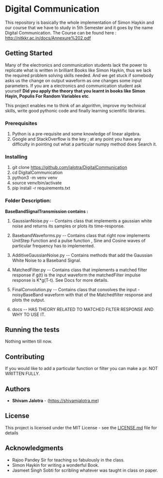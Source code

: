 # Digital Communication

This repository is basically the whole implementation of Simon Haykin and our course that we have to study in 5th Semester and it goes by the name Digital Communication. The Course can be found here : http://nitkkr.ac.in/docs/Annexure%202.pdf

## Getting Started

Many of the electronics and communication students lack the power to replicate what is written in brilliant Books like Simon Haykin, thus we lack the required problem solving skills needed. And we get stuck if somebody asks us the change on output waveform as one changes some input parameters.
If you are a electronics and communication student ask yourself **Did you apply the theory that you learnt in books like Simon Hayin, Populis For Random Variables etc**. 

This project enables me to think of an algorithm, improve my technical skills, write good pythonic code and finally learning scientific libraries.

### Prerequisites

1. Python is a pre-requisite and some knowledge of linear algebra.
2. Google and StackOverflow is the key ; at any point you have any difficulty in pointing out what a       particular numpy method does Search it.

### Installing
1. git clone https://github.com/jalotra/DigitalCommunication
2. cd DigitalCommunication
3. python3 -m venv venv
4. source venv/bin/activate 
4. pip install -r requirements.txt


### Folder Description:
**BaseBandSignalTransmission contains :**

 1. GaussianNoise.py -- Contains class that implements a gaussian white noise and returns its samples       or plots its time-response.

 2. BasebandWaveforms.py -- Contains class that right now implements UnitStep Function and a pulse function , Sine and Cosine waves of particular frequency has to implemented.

 3. AdditiveGaussianNoise.py -- Contains methods that add the Gaussian White Noise to a Baseband Signal.

 4. MatchedFilter.py -- Contains class that implements a matched filter response if g(t) is the input waveform the matchedFilter impulse response is K*g(T-t). See Docs for more details.

 5. FinalConvolution.py -- Contains class that convolves the input - noisyBaseBand waveform with that of the Matchedfilter response and plots the output. 
  
 6. docs -- HAS THEORY RELATED TO MATCHED FILTER RESPONSE AND WHY TO USE IT.
 

## Running the tests

Nothing written till now.


## Contributing
If you would like to add a particular function or filter you can make a pr.
NOT WRITTEN FULLY.





## Authors

* **Shivam Jalotra** - (https://shivamjalotra.me)

## License

This project is licensed under the MIT License - see the [LICENSE.md](LICENSE.md) file for details

## Acknowledgments

* Rajoo Pandey Sir for teaching so fabulously in the class.
* Simon Haykin for  writing a wonderful Book.
* Jasmeet Singh Sobti for scribling whatever was taught in class on paper. 